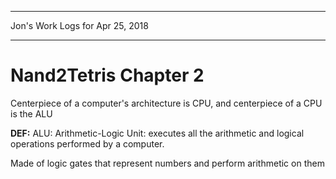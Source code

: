 *****************************************************************

Jon's Work Logs for Apr 25, 2018

*****************************************************************

# Nand2Tetris Chapter 2

Centerpiece of a computer's architecture is CPU, and centerpiece of a CPU is the ALU 

**DEF:** ALU: Arithmetic-Logic Unit: executes all the arithmetic and logical operations performed by a computer.

Made of logic gates that represent numbers and perform arithmetic on them
